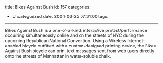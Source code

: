 title: Bikes Against Bush
id: 157
categories:
  - Uncategorized
date: 2004-08-25 07:31:00
tags:
---

Bikes Against Bush is a one-of-a-kind, interactive protest/performance occurring simultaneously online and on the streets of NYC during the upcoming Republican National Convention. Using a Wireless Internet-enabled bicycle outfitted with a custom-designed printing device, the Bikes Against Bush bicycle can print text messages sent from web users directly onto the streets of Manhattan in water-soluble chalk.